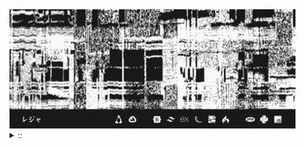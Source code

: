 <img src="./banner.png">
<details><summary> :: </summary>
<!--START_SECTION:waka-->

```
From: 09 August 2024 - To: 22 November 2024

Total Time: 718 hrs 15 mins

Python                     224 hrs 20 mins ///////------------------   29.24 %
PHP                        142 hrs 48 mins /////--------------------   18.62 %
JavaScript                 52 hrs 26 mins  //-----------------------   06.84 %
Other                      48 hrs 53 mins  //-----------------------   06.37 %
```

<!--END_SECTION:waka-->
</details>
